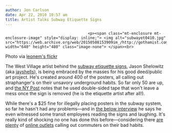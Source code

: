 ```yaml
---
author: Jen Carlson
date: Apr 22, 2010 10:57 am
title: Artist Talks Subway Etiquette Signs
---
```


	
										<p><span class="mt-enclosure mt-enclosure-image" style="display: inline;"> <img alt="subwayet0410.jpg" src="https://web.archive.org/web/20150508153909im_/http://gothamist.com/attachments/arts_jen/subwayet0410.jpg" width="640" height="480" class="image-none"> </span><br>
<span class="photo_caption">Photo via <a href="https://web.archive.org/web/20150508153909/http://www.flickr.com/photos/leonem/4538715741/">leonem&apos;s flickr</a></span></p>

<p>The West Village artist behind the <a href="https://web.archive.org/web/20150508153909/http://gothamist.com/2010/04/20/guerilla_subway_etiquette_posters_d.php">subway etiquette signs</a>, Jason Shelowitz (aka <a href="https://web.archive.org/web/20150508153909/http://www.jayshells.com/">jayshells</a>), is being embraced by the masses for his good deed/public art project. He&apos;s created around 400 of the posters, all calling out straphanger&apos;s on their unsavory underground habits. So far only 50 are up, and <a href="https://web.archive.org/web/20150508153909/http://www.nypost.com/p/news/local/subway_slob_slap_jqLqDsY4ETz5PnAa4MwqjM?CMP=OTC-rss&amp;FEEDNAME=">the NY Post</a> notes that he used double-sided tape that won&apos;t leave a mess once the sign is removed (he is the etiquette artist after all!). </p>

<p>While there&apos;s a $25 fine for illegally placing posters in the subway system, so far he hasn&apos;t had any problems&#x2014;and in <a href="https://web.archive.org/web/20150508153909/http://www.wpix.com/videobeta/5356f059-d53e-4054-8b5a-c45645ad5cc0/News/Subway-Nuisance-Signs">the below interview</a> he says he even witnessed some transit employees reading the signs and laughing. It&apos;s really kind of shocking no one has done this before&#x2014;considering there <a href="https://web.archive.org/web/20150508153909/http://gothamist.com/2010/01/12/train_pigs.php">are plenty</a> of <a href="https://web.archive.org/web/20150508153909/http://gothamist.com/2010/01/07/subway_douchery_brings_up_undergrou.php">online outlets</a> calling out commuters on their bad habits.</p>					
										
									
				